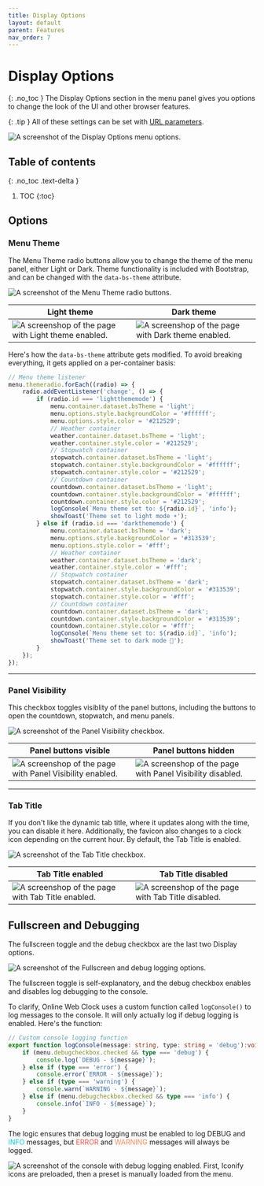 ```yaml
---
title: Display Options
layout: default
parent: Features
nav_order: 7
---
```

# Display Options
{: .no_toc }
The Display Options section in the menu panel gives you options to change the look of the UI and other browser features.

{: .tip }
All of these settings can be set with [URL parameters](/docs/url-params#base-url-parameters).

![A screenshot of the Display Options menu options.](/assets/images/docs-Features/displayoptions/displayoptions.png)

## Table of contents
{: .no_toc .text-delta }
1. TOC
{:toc}

## Options
### Menu Theme
The Menu Theme radio buttons allow you to change the theme of the menu panel, either Light or Dark. Theme functionality is included with Bootstrap, and can be changed with the `data-bs-theme` attribute.

![A screenshot of the Menu Theme radio buttons.](/assets/images/docs-Features/displayoptions/menutheme.png)

| Light theme | Dark theme |
| --- | --- |
| ![A screenshop of the page with Light theme enabled.](/assets/images/docs-Features/displayoptions/menutheme-light.png) | ![A screenshop of the page with Dark theme enabled.](/assets/images/docs-Features/displayoptions/menutheme-dark.png) |

Here's how the `data-bs-theme` attribute gets modified. To avoid breaking everything, it gets applied on a per-container basis:

```ts
// Menu theme listener
menu.themeradio.forEach((radio) => {
    radio.addEventListener('change', () => {
        if (radio.id === 'lightthememode') {
            menu.container.dataset.bsTheme = 'light';
            menu.options.style.backgroundColor = '#ffffff';
            menu.options.style.color = '#212529';
            // Weather container
            weather.container.dataset.bsTheme = 'light';
            weather.container.style.color = '#212529';
            // Stopwatch container
            stopwatch.container.dataset.bsTheme = 'light';
            stopwatch.container.style.backgroundColor = '#ffffff';
            stopwatch.container.style.color = '#212529';
            // Countdown container
            countdown.container.dataset.bsTheme = 'light';
            countdown.container.style.backgroundColor = '#ffffff';
            countdown.container.style.color = '#212529';
            logConsole(`Menu theme set to: ${radio.id}`, 'info');
            showToast('Theme set to light mode ☀️');
        } else if (radio.id === 'darkthememode') {
            menu.container.dataset.bsTheme = 'dark';
            menu.options.style.backgroundColor = '#313539';
            menu.options.style.color = '#fff';
            // Weather container
            weather.container.dataset.bsTheme = 'dark';
            weather.container.style.color = '#fff';
            // Stopwatch container
            stopwatch.container.dataset.bsTheme = 'dark';
            stopwatch.container.style.backgroundColor = '#313539';
            stopwatch.container.style.color = '#fff';
            // Countdown container
            countdown.container.dataset.bsTheme = 'dark';
            countdown.container.style.backgroundColor = '#313539';
            countdown.container.style.color = '#fff';
            logConsole(`Menu theme set to: ${radio.id}`, 'info');
            showToast('Theme set to dark mode 🌙');
        }
    });
});
```

<hr>

### Panel Visibility
This checkbox toggles visiblity of the panel buttons, including the buttons to open the countdown, stopwatch, and menu panels.

![A screenshot of the Panel Visibility checkbox.](/assets/images/docs-Features/displayoptions/panelvisibility.png)

| Panel buttons visible | Panel buttons hidden |
| --- | --- |
| ![A screenshop of the page with Panel Visibility enabled.](/assets/images/docs-Features/displayoptions/panelvisibility-on.png) | ![A screenshop of the page with Panel Visibility disabled.](/assets/images/docs-Features/displayoptions/panelvisibility-off.png) |

<hr>

### Tab Title
If you don't like the dynamic tab title, where it updates along with the time, you can disable it here. Additionally, the favicon also changes to a clock icon depending on the current hour. By default, the Tab Title is enabled.

![A screenshot of the Tab Title checkbox.](/assets/images/docs-Features/displayoptions/tabtitle.png)

| Tab Title enabled | Tab Title disabled |
| --- | --- |
| ![A screenshop of the page with Tab Title enabled.](/assets/images/docs-Features/displayoptions/tabtitle-on.png) | ![A screenshop of the page with Tab Title disabled.](/assets/images/docs-Features/displayoptions/tabtitle-off.png) |

## Fullscreen and Debugging
The fullscreen toggle and the debug checkbox are the last two Display options.

![A screenshot of the Fullscreen and debug logging options.](/assets/images/docs-Features/displayoptions/fullscreen-debug.png)

The fullscreen toggle is self-explanatory, and the debug checkbox enables and disables log debugging to the console.

To clarify, Online Web Clock uses a custom function called `logConsole()` to log messages to the console. It will only actually log if debug logging is enabled. Here's the function:

```ts
// Custom console logging function
export function logConsole(message: string, type: string = 'debug'):void {
    if (menu.debugcheckbox.checked && type === 'debug') {
        console.log(`DEBUG - ${message}`);
    } else if (type === 'error') {
        console.error(`ERROR - ${message}`);
    } else if (type === 'warning') {
        console.warn(`WARNING - ${message}`);
    } else if (menu.debugcheckbox.checked && type === 'info') {
        console.info(`INFO - ${message}`);
    }
}
```

The logic ensures that debug logging must be enabled to log DEBUG and <span style="color: #0DCAF0;">INFO</span> messages, but <span style="color: #FF5449;">ERROR</span> and <span style="color: #FE8D59;">WARNING</span> messages will always be logged.

![A screenshot of the console with debug logging enabled. First, Iconify icons are preloaded, then a preset is manually loaded from the menu.](/assets/images/docs-Features/displayoptions/debug-console.png)
